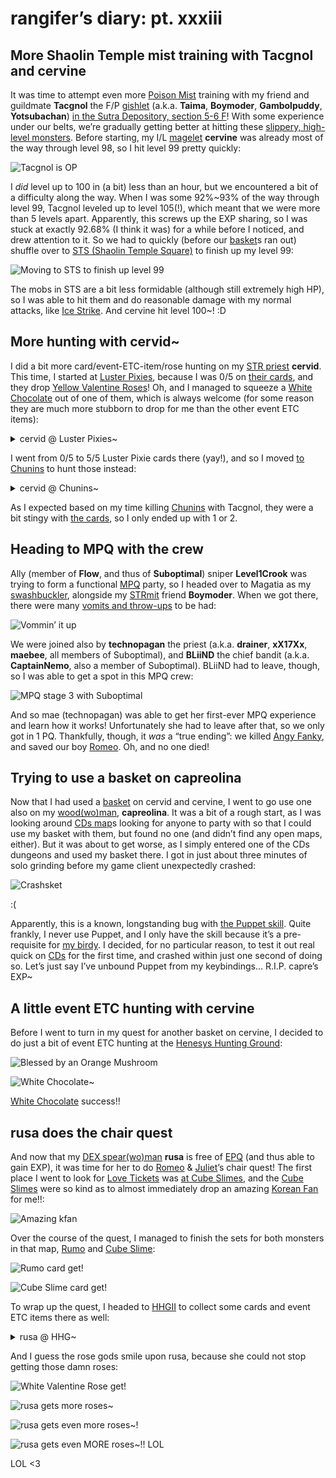 # rangifer’s diary: pt. xxxiii

## More Shaolin Temple mist training with Tacgnol and cervine

It was time to attempt even more [Poison Mist](https://maplelegends.com/lib/skill?id=2111003) training with my friend and guildmate **Tacgnol** the F/P [gishlet](https://oddjobs.codeberg.page/odd-jobs.html#luk-gish) (a.k.a. **Taima**, **Boymoder**, **Gambolpuddy**, **Yotsubachan**) [in the Sutra Depository, section 5-6 F](https://maplelegends.com/lib/map?id=702070300)! With some experience under our belts, we’re gradually getting better at hitting these [slippery, high-level monsters](https://maplelegends.com/lib/monster?id=9600019). Before starting, my I/L [magelet](https://oddjobs.codeberg.page/odd-jobs.html#luk-mage) **cervine** was already most of the way through level 98, so I hit level 99 pretty quickly:

![Tacgnol is OP](tacgnol-is-op.png "Tacgnol is OP")

I _did_ level up to 100 in (a bit) less than an hour, but we encountered a bit of a difficulty along the way. When I was some 92%~93% of the way through level 99, Tacgnol leveled up to level 105(!), which meant that we were more than 5 levels apart. Apparently, this screws up the EXP sharing, so I was stuck at exactly 92.68% (I think it was) for a while before I noticed, and drew attention to it. So we had to quickly (before our [basket](https://maplelegends.com/lib/use?id=2020024)s ran out) shuffle over to [STS (Shaolin Temple Square)](https://maplelegends.com/lib/map?id=702050000) to finish up my level 99:

![Moving to STS to finish up level 99](moving-to-sts-to-finish-up-level-99.png "Moving to STS to finish up level 99")

The mobs in STS are a bit less formidable (although still extremely high HP), so I was able to hit them and do reasonable damage with my normal attacks, like [Ice Strike](https://maplelegends.com/lib/skill?id=2211002). And cervine hit level 100~! :D

## More hunting with cervid~

I did a bit more card/event-ETC-item/rose hunting on my [STR priest](https://oddjobs.codeberg.page/odd-jobs.html#str-mage) **cervid**. This time, I started at [Luster Pixies](https://maplelegends.com/lib/monster?id=5120000), because I was 0/5 on [their cards](https://maplelegends.com/lib/use?id=2383020), and they drop [Yellow Valentine Roses](https://maplelegends.com/lib/equip?id=1442047)! Oh, and I managed to squeeze a [White Chocolate](https://maplelegends.com/lib/etc?id=4031109) out of one of them, which is always welcome (for some reason they are much more stubborn to drop for me than the other event ETC items):

<details>
<summary>cervid @ Luster Pixies~</summary>

![Luster Pixie card get!](luster-pixie-card-get.png "Luster Pixie card get!")

![A gift from the Luster Pixies](a-gift-from-the-luster-pixies.png "A gift from the Luster Pixies")

![White choc, wowie~](white-choc-wowie.png "White choc, wowie~")

</details>

I went from 0/5 to 5/5 Luster Pixie cards there (yay!), and so I moved [to Chunins](https://maplelegends.com/lib/map?id=800040202) to hunt those instead:

<details>
<summary>cervid @ Chunins~</summary>

![Chunin card get!](chunin-card-get.png "Chunin card get!")

![A gift from the Chunins](a-gift-from-the-chunins.png "A gift from the Chunins")

</details>

As I expected based on my time killing [Chunins](https://maplelegends.com/lib/monster?id=9400401) with Tacgnol, they were a bit stingy with [the cards](https://maplelegends.com/lib/use?id=2383054), so I only ended up with 1 or 2.

## Heading to MPQ with the crew

Ally (member of **Flow**, and thus of **Suboptimal**) sniper **Level1Crook** was trying to form a functional [MPQ](https://maplelegends.com/lib/map?id=261000021) party, so I headed over to Magatia as my [swashbuckler](https://oddjobs.codeberg.page/odd-jobs.html#swashbuckler), alongside my [STRmit](https://oddjobs.codeberg.page/odd-jobs.html#str-assassin) friend **Boymoder**. When we got there, there were many [vomits and throw-ups](https://maplelegends.com/lib/cash?id=5160000) to be had:

![Vommin’ it up](vommin-it-up.png "Vommin’ it up")

We were joined also by **technopagan** the priest (a.k.a. **drainer**, **xX17Xx**, **maebee**, all members of Suboptimal), and **BLiiND** the chief bandit (a.k.a. **CaptainNemo**, also a member of Suboptimal). BLiiND had to leave, though, so I was able to get a spot in this MPQ crew:

![MPQ stage 3 with Suboptimal](mpq-stage-3-with-suboptimal.png "MPQ stage 3 with Suboptimal")

And so mae (technopagan) was able to get her first-ever MPQ experience and learn how it works! Unfortunately she had to leave after that, so we only got in 1 PQ. Thankfully, though, it _was_ a “true ending”: we killed [Angy Fanky](https://maplelegends.com/lib/monster?id=9300140), and saved our boy [Romeo](https://maplelegends.com/lib/npc?id=2112009). Oh, and no one died!

## Trying to use a basket on capreolina

Now that I had used a [basket](https://maplelegends.com/lib/use?id=2020024) on cervid and cervine, I went to go use one also on my [wood(wo)man](https://oddjobs.codeberg.page/odd-jobs.html#woodsman), **capreolina**. It was a bit of a rough start, as I was looking around [CDs map](https://maplelegends.com/lib/map?id=742010203)s looking for anyone to party with so that I could use my basket with them, but found no one (and didn’t find any open maps, either). But it was about to get worse, as I simply entered one of the CDs dungeons and used my basket there. I got in just about three minutes of solo grinding before my game client unexpectedly crashed:

![Crashsket](crashsket.png "Crashsket")

:(

Apparently, this is a known, longstanding bug with [the Puppet skill](https://maplelegends.com/lib/skill?id=3111002). Quite frankly, I never use Puppet, and I only have the skill because it’s a pre-requisite for [my birdy](https://maplelegends.com/lib/skill?id=3111005). I decided, for no particular reason, to test it out real quick on [CDs](https://maplelegends.com/lib/monster?id=9410031) for the first time, and crashed within just one second of doing so. Let’s just say I’ve unbound Puppet from my keybindings… R.I.P. capre’s EXP~

## A little event ETC hunting with cervine

Before I went to turn in my quest for another basket on cervine, I decided to do just a bit of event ETC hunting at the [Henesys Hunting Ground](https://maplelegends.com/lib/map?id=104040001):

![Blessed by an Orange Mushroom](blessed-by-an-orange-mushroom.png "Blessed by an Orange Mushroom")

![White Chocolate~](white-choc.png "White Chocolate~")

[White Chocolate](https://maplelegends.com/lib/etc?id=4031109) success!!

## rusa does the chair quest

And now that my [DEX spear(wo)man](https://oddjobs.codeberg.page/odd-jobs.html#dex-warrior) **rusa** is free of [EPQ](https://maplelegends.com/lib/map?id=300030100) (and thus able to gain EXP), it was time for her to do [Romeo](https://maplelegends.com/lib/npc?id=2112004) & [Juliet](https://maplelegends.com/lib/npc?id=2112003)’s chair quest! The first place I went to look for [Love Tickets](https://maplelegends.com/lib/etc?id=4000174) was [at Cube Slimes](https://maplelegends.com/lib/map?id=261010001), and the [Cube Slimes](https://maplelegends.com/lib/monster?id=3110300) were so kind as to almost immediately drop an amazing [Korean Fan](https://maplelegends.com/lib/equip?id=01332020) for me!!:

![Amazing kfan](amazing-kfan.png "Amazing kfan")

Over the course of the quest, I managed to finish the sets for both monsters in that map, [Rumo](https://maplelegends.com/lib/monster?id=3110302) and [Cube Slime](https://maplelegends.com/lib/monster?id=3110300):

![Rumo card get!](rusa-rumo-card-get.png "Rumo card get!")

![Cube Slime card get!](rusa-cube-slime-card-get.png "Cube Slime card get!")

To wrap up the quest, I headed to [HHGII](https://maplelegends.com/lib/map?id=104040001) to collect some cards and event ETC items there as well:

<details>
<summary>rusa @ HHG~</summary>

![Blue Snail card get!](rusa-blue-snail-card-get.png "Blue Snail card get!")

![Slime card get!](rusa-slime-card-get.png "Slime card get!")

![Orange Mushroom card get!](rusa-orange-mushroom-card-get.png "Orange Mushroom card get!")

</details>

And I guess the rose gods smile upon rusa, because she could not stop getting those damn roses:

![White Valentine Rose get!](rusa-white-rose-get.png "White Valentine Rose get!")

![rusa gets more roses~](rusa-gets-roses.png "rusa gets more roses~")

![rusa gets even more roses~!](rusa-even-more-rose.png "rusa gets even more roses~!")

![rusa gets even MORE roses~!! LOL](rusa-even-more-rose-lmao.png "rusa gets even MORE roses~!! LOL")

LOL <3

